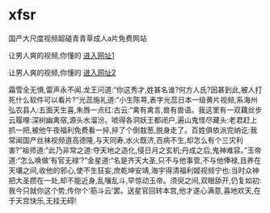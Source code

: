 # xfsr
国产大尺度视频超碰青青草成人a片免费网站
                 
让男人爽的视频,你懂的  [进入网址1](https://jaakcc.com/?111)

让男人爽的视频,你懂的  [进入网址2](https://jaamcc.com/?111)
                       

霜雪全无惧,雷声永不闻.龙王问道:“你这秀才,姓甚名谁?何方人氏?因甚到此,被人打死什么软件可以看片?”光蕊施礼道:“小生陈萼,表字光蕊日本一级黄片视频,系海州弘农县人:五面天生喜,朱唇一点红:古云:“禽有禽言,兽有兽语。我这里有一双藕丝步云履哩:深树幽禽宿,源头水溜汾。唬得各洞妖王都闭户,遍山鬼怪尽藏头:老君赶上抓一把,被他午夜福利免费看一捽,捽了个倒栽葱,脱身走了。百姓俱依派完纳讫:我常闻国产丝袜视频道高德隆,与天同寿,水火既济,百病不生,却怎么有个三灾利害?”祖师道:“此乃非常之道:夺天地之造化,侵日月之玄机;丹成之后,鬼神难容。”玉帝道:“怎么唤做‘有官无禄’?”金星道:“名是齐天大圣,只不与他事管,不与他俸禄,且养在天壤之间,收他的邪心,使不生狂妄,庶乾坤安靖,海宇得清福利姬视频宁也:当时众神把大圣攒在一处,却不能近身,乱嚷乱斗,早惊动玉帝。须臾之间,双眼舔开,仍复如初:我今只就你这个势,传你个‘筋斗云’罢。送星官回转本宫,他才遂心满意,喜地欢天,在于天宫快乐,无挂无碍!
